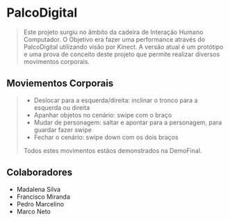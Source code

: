 # PalcoDigital
> Este projeto surgiu no âmbito da cadeira de Interação Humano Computador. O Objetivo era fazer uma performance através do PalcoDigital utilizando visão por Kinect.
> A versão atual é um protótipo e uma prova de conceito deste projeto que permite realizar diversos movimentos corporais.

## Moviementos Corporais
> - Deslocar para a esquerda/direita: inclinar o tronco para a  esquerda ou direita
> - Apanhar objetos no cenário: swipe com o braço
> - Mudar de personagem: saltar e apontar para a personagem, para guardar fazer swipe
> - Fechar o cenário: swipe down com os dois braços
> 
> Todos estes movimentos estãos demonstrados na DemoFinal.

## Colaboradores
- Madalena Silva
- Francisco Miranda
- Pedro Marcelino
- Marco Neto
